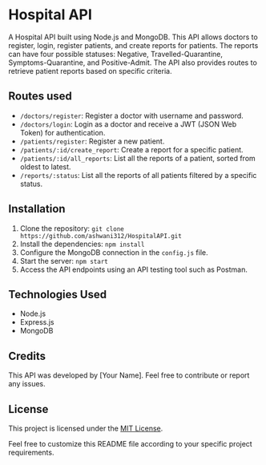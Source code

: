 # Hospital API

A Hospital API built using Node.js and MongoDB. This API allows doctors to register, login, register patients, and create reports for patients. The reports can have four possible statuses: Negative, Travelled-Quarantine, Symptoms-Quarantine, and Positive-Admit. The API also provides routes to retrieve patient reports based on specific criteria.

##  Routes used

- `/doctors/register`: Register a doctor with username and password.
- `/doctors/login`: Login as a doctor and receive a JWT (JSON Web Token) for authentication.
- `/patients/register`: Register a new patient.
- `/patients/:id/create_report`: Create a report for a specific patient.
- `/patients/:id/all_reports`: List all the reports of a patient, sorted from oldest to latest.
- `/reports/:status`: List all the reports of all patients filtered by a specific status.

## Installation

1. Clone the repository: `git clone https://github.com/ashwani312/HospitalAPI.git`
2. Install the dependencies: `npm install`
3. Configure the MongoDB connection in the `config.js` file.
4. Start the server: `npm start`
5. Access the API endpoints using an API testing tool such as Postman.

## Technologies Used

- Node.js
- Express.js
- MongoDB

## Credits

This API was developed by [Your Name]. Feel free to contribute or report any issues.

## License

This project is licensed under the [MIT License](LICENSE).

Feel free to customize this README file according to your specific project requirements.

